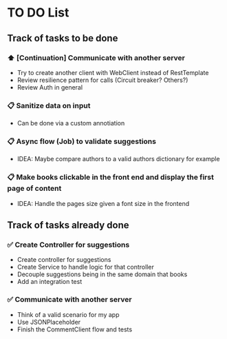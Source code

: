 # TO DO List
## Track of tasks to be done

### ⬆️ [Continuation] Communicate with another server

- Try to create another client with WebClient instead of RestTemplate
- Review resilience pattern for calls (Circuit breaker? Others?)
- Review Auth in general

### 📋 Sanitize data on input
- Can be done via a custom annotiation

### 📋 Async flow (Job) to validate suggestions
- IDEA: Maybe compare authors to a valid authors dictionary for example

### 📋 Make books clickable in the front end and display the first page of content
- IDEA: Handle the pages size given a font size in the frontend

## Track of tasks already done

### ✅ Create Controller for suggestions

- Create controller for suggestions
- Create Service to handle logic for that controller
- Decouple suggestions being in the same domain that books
- Add an integration test

### ✅ Communicate with another server
- Think of a valid scenario for my app
- Use JSONPlaceholder
- Finish the CommentClient flow and tests

